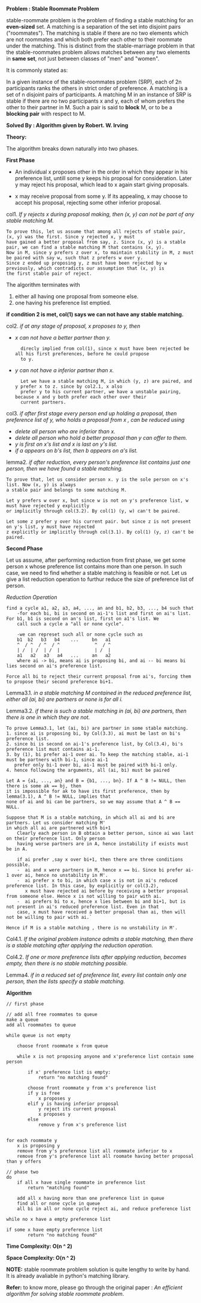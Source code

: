 **Problem : Stable Roommate Problem**

stable-roommate problem is the problem of finding a stable matching for an **even-sized** set. A matching is a separation of the set into disjoint pairs ("roommates"). The matching is stable if there are no two elements which are not roommates and which both prefer each other to their roommate under the matching. This is distinct from the stable-marriage problem in that the stable-roommates problem allows matches between any two elements in **same set**, not just between classes of "men" and "women". 


It is commonly stated as: 

In a given instance of the stable-roommates problem (SRP), each of 2n participants ranks the others in strict order of preference. A matching is a set of n disjoint pairs of participants. A matching M in an instance of SRP is stable if there are no two participants x and y, each of whom prefers the other to their partner in M. Such a pair is said to **block** M, or to be a **blocking pair** with respect to M.

**Solved By : Algorithm given by Robert. W. Irving**

**Theory:**

The algorithm breaks down naturally into two phases.

**First Phase**

- An individual x proposes other in the order in which they appear in his preference list, untill some y keeps his proposal for
consideration. Later y may reject his proposal, which lead to x again start giving proposals.

- x may receive proposal from some y. If its appealing, x may choose to accept his proposal, rejecting some other inferior proposal.


col1.  *If y rejects x during proposal making, then (x, y) can not be part of any stable matching M.*

    To prove this, let us assume that among all rejects of stable pair, (x, y) was the first. Since y rejected x, y must
    have gained a better proposal from say, z. Since (x, y) is a stable pair, we can find a stable matching M that contains (x, y).
    Now in M, since y prefers z over x, to maintain stability in M, z must be paired with say w, such that z prefers w over y.
    Since z ended up proposing y, z must have been rejected by w previously, which contradicts our assumption that (x, y) is
    the first stable pair of reject.
    
The algorithm terminates with 
1)  either all having one proposal from someone else.
2)  one having his preference list emptied.

**if condition 2 is met, col(1) says we can not have any stable matching.**


col2. *if at any stage of proposal, x proposes to y, then*
- *x can not have a better partner than y.*
    
        direcly implied from col(1), since x must have been rejected be all his first preferences, before he could propose
        to y.
        
- *y can not have a inferior partner than x.*
    
        Let we have a stable matching M, in which (y, z) are paired, and y prefer x to z. since by col2.1, x also
        prefer y to his current partner, we have a unstable pairing, because x and y both prefer each other over their
        current partners.

col3. *if after first stage every person end up holding a proposal, then preference list of y,
who holds a proposal from x , can be reduced using*
- *delete all person who are inferior than x.*
- *delete all person who hold a better proposal than y can offer to them.*
- *y is first on x's list and x is last on y's list.*
- *if a appears on b's list, then b appears on a's list.*

lemma2. *if after reduction, every person's preference list contains just one person, then
we have found a stable matching.*

    To prove that, let us consider person x. y is the sole person on x's list. Now (x, y) is always
    a stable pair and belongs to some matching M. 

    Let y prefers w over x, but since w is not on y's preference list, w must have rejected y explicitly
    or implicitly through col(3.2). By col(1) (y, w) can't be paired.

    Let some z prefer y over his current pair. but since z is not present on y's list, y must have rejected
    z explicitly or implicitly through col(3.1). By col(1) (y, z) can't be paired.


**Second Phase**

Let us assume, after performing reduction from first phase, we get some person x whose preference list
contains more than one person. In such case, we need to find whether a stable matching is feasible or not.
Let us give a list reduction operation to furthur reduce the size of preference list of person.

*Reduction Operation*

    find a cycle a1, a2, a3, a4, ..., an and b1, b2, b3, ..., b4 such that 
        -for each bi, bi is second on ai-1's list and first on ai's list. For b1, b1 is second on an's list, first on a1's list. We
        call such a cycle a "all or none cycle".

        -we can represet such all or none cycle such as
        b1  b2   b3   b4    ...     bn   a1     
        ^  / ^  / ^  / ^             ^  / ^
        | /  | /  | /  |             | /  |
        a1   a2   a3   a4   ...     an   a2
        where ai -> bi, means ai is proposing bi, and ai -- bi means bi lies second on ai's preference list.

    Force all bi to reject their current proposal from ai's, forcing them to propose their second preference bi+1.

Lemma3.1. *in a stable matching M contained in the reduced preference list, either all (ai, bi)
are partners or none is for all i.*

Lemma3.2. *if there is such a stable matching in (ai, bi) are partners, then there is one in which
they are not.*

    To prove Lemma3.1, let (ai, bi) are partner in some stable matching. 
    1. since ai is proposing bi, by Col(3.3), ai must be last on bi's preference list. 
    2. since bi is second on ai-1's preference list, by Col(3.4), bi's preference list must contains ai-1.
    3. by (1), bi prefer ai-1 over ai. To keep the matching stable, ai-1 must be partners with bi-1, since ai-1
       prefer only bi-1 over bi, ai-1 must be paired with bi-1 only.
    4. hence following the arguments, all (ai, bi) must be paired

    Let A = {a1, ..., an} and B = {b1, ..., bn}. If A ^ B != NULL, then there is some ak == bj, then
    it is impossible for ak to have its first preference, then by lemma(3.1), A ^ B != NULL, implies that
    none of ai and bi can be partners, so we may assume that A ^ B == NULL.

    Suppose that M is a stable matching, in which all ai and bi are partners. Let us consider matching M'
    in which all ai are partnered with bi+1
        Clearly each person in B obtain a better person, since ai was last on their preference list. Only person
        having worse partners are in A, hence instability if exists must be in A.

        if ai prefer ,say x over bi+1, then there are three conditions possible.
        -  ai and x were partners in M, hence x == bi. Since bi prefer ai-1 over ai, hence no unstability in M'.
        -  ai prefer x to bi, in which case x is not in ai's reduced preference list. In this case, by explicitly or col(3.2),
           x must have rejected ai before by receiving a better proposal from someone else. Hence x is not willing to pair with ai.
        -  ai prefers bi to x, hence x lies between bi and bi+1, but is not present in ai's reduced preference list. Even in that
        case, x must have received a better proposal than ai, then will not be willing to pair with ai.`
        
    Hence if M is a stable matching , there is no unstability in M'.

Col4.1. *If the original problem instance admits a stable matching, then there is a stable matching
after applying the reduction operation.*

Col4.2. *If one or more preference lists after applying reduction, becomes empty, then there is no stable
matching possible.*

Lemma4. *if in a reduced set of preference list, every list contain only one person, then the lists specify
a stable matching.*


**Algorithm**

    // first phase

    // add all free roommates to queue
    make a queue
    add all roommates to queue
    
    while queue is not empty
        
        choose front roommate x from queue
        
        while x is not proposing anyone and x'preference list contain some person
        
            if x' preference list is empty:
                return "no matching found"
            
            choose front roommate y from x's preference list
            if y is free
                x proposes y
            elif y is having inferior proposal
                y reject its current proposal
                x proposes y
            else
                remove y from x's preference list
        
        
    for each roommate y
        x is proposing y
        remove from y's preference list all roommate inferior to x
        remove from y's preference list all roomate having better proposal than y offers
        
    // phase two
    do
        if all x have single roommate in preference list
            return "matching found"
        
        add all x having more than one preference list in queue
        find all or none cycle in queue
        all bi in all or none cycle reject ai, and reduce preference list  
        
    while no x have a empty preference list
    
    if some x have empty preference list
            return "no matching found"
            
            
**Time Complexity: O(n ^ 2)**

**Space Complexity: O(n ^ 2)**

**NOTE:** stable roommate problem solution is quite lengthy to write by hand. It is already avaliable in python's matching library.

**Refer:** to know more, please go through the original paper : *An efficient algorithm for solving stable roommate problem*.